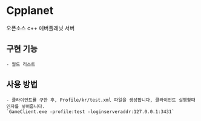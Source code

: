# Cpplanet
 오픈소스 c++ 에버플래닛 서버
## 구현 기능
    - 월드 리스트
## 사용 방법
    - 클라이언트를 구한 후, Profile/kr/test.xml 파일을 생성합니다, 클라이언트 실행할때 인자를 넣어줍니다. 
    `GameClient.exe -profile:test -loginserveraddr:127.0.0.1:3431`
